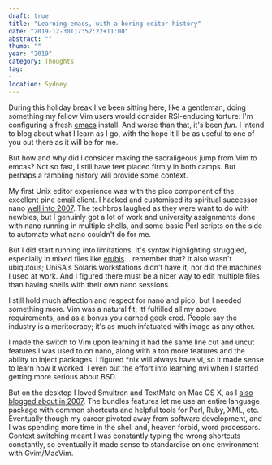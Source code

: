 ```yaml
---
draft: true
title: "Learning emacs, with a boring editor history"
date: "2019-12-30T17:52:22+11:00"
abstract: ""
thumb: ""
year: "2019"
category: Thoughts
tag:
- 
location: Sydney
---
```

During this holiday break I've been sitting here, like a gentleman, doing something my fellow Vim users would consider RSI-enducing torture: I'm configuring a fresh [emacs](https://www.gnu.org/software/emacs/) install. And worse than that, it's been *fun*. I intend to blog about what I learn as I go, with the hope it'll be as useful to one of you out there as it will be for me.

But how and why did I consider making the sacraligeous jump from Vim to emcas? Not so fast, I still have feet placed firmly in both camps. But perhaps a rambling history will provide some context.

My first Unix editor experience was with the pico component of the excellent pine email client. I hacked and customised its spiritual successor nano [well into 2007](https://rubenerd.com/enabling-utf8-in-nano). The techbros laughed as they were want to do with newbies, but I genuinly got a lot of work and university assignments done with nano running in multiple shells, and some basic Perl scripts on the side to automate what nano couldn't do for me.

But I did start running into limitations. It's syntax highlighting struggled, especially in mixed files like [erubis](http://www.kuwata-lab.com/erubis/)... remember that? It also wasn't ubiqutous; UniSA's Solaris workstations didn't have it, nor did the machines I used at work. And I figured there must be a nicer way to edit multiple files than having shells with their own nano sessions.

I still hold much affection and respect for nano and pico, but I needed something more. Vim was a natural fit; itf fulfilled all my above requirements, and as a bonus you earned geek cred. People say the industry is a meritocracy; it's as much infatuated with image as any other.

I made the switch to Vim upon learning it had the same line cut and uncut features I was used to on nano, along with a ton more features and the ability to inject packages. I figured \*nix will always have vi, so it made sense to learn how it worked. I even put the effort into learning nvi when I started getting more serious about BSD.

But on the desktop I loved Smultron and TextMate on Mac OS X, as I [also blogged about in 2007](https://rubenerd.com/using-smultron-and-textmate/ "Using Smultron and TextMate"). The bundles features let me use an entire language package with common shortcuts and helpful tools for Perl, Ruby, XML, etc. Eventually though my career pivoted away from software development, and I was spending more time in the shell and, heaven forbid, word processors. Context switching meant I was constantly typing the wrong shortcuts constantly, so eventually it made sense to standardise on one environment with Gvim/MacVim.


